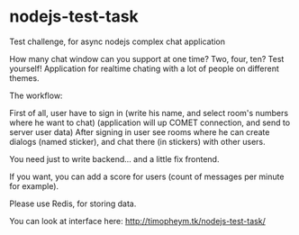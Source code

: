 nodejs-test-task
================

Test challenge, for async nodejs complex chat application

How many chat window can you support at one time? Two, four, ten? Test yourself!
Application for realtime chating with a lot of people on different themes.

The workflow:

First of all, user have to sign in (write his name, and select room's numbers where he want to chat)
(application will up COMET connection, and send to server user data)
After signing in user see rooms where he can create dialogs (named sticker), and chat there (in stickers) with other users.

You need just to write backend... and a little fix frontend.

If you want, you can add a score for users (count of messages per minute for example).

Please use Redis, for storing data.


You can look at interface here: http://timopheym.tk/nodejs-test-task/